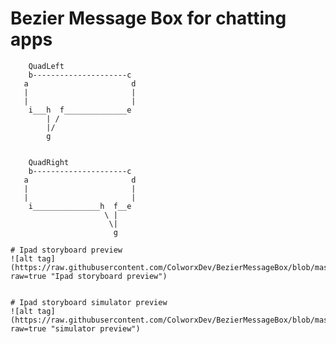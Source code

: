 # Bezier Message Box for chatting apps

		QuadLeft
        b---------------------c
       a                       d
       |                       |
       |                       |
        i___h  f______________e
            | /
            |/
            g
 
 
        QuadRight
        b---------------------c
       a                       d
       |                       |
       |                       |
        i_______________h  f__e
                         \ |
                          \|
                           g
	
	# Ipad storyboard preview
	![alt tag](https://raw.githubusercontent.com/ColworxDev/BezierMessageBox/blob/master/simulatorscreenshot.png?raw=true "Ipad storyboard preview")


	# Ipad storyboard simulator preview
	![alt tag](https://raw.githubusercontent.com/ColworxDev/BezierMessageBox/blob/master/storyboardscreenshot.png?raw=true "simulator preview")
